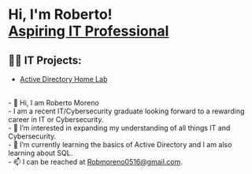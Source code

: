  <h1>Hi, I'm Roberto! <br/><a href="https://www.linkedin.com/in/roberto-moreno-940b0a184/">Aspiring IT Professional</a>

<h2>👨‍💻  IT Projects:</h2>

- [Active Directory Home Lab](https://github.com/Rmoreno-94/Active-Directory-Home-Lab)

<br/>- 👋 Hi, I am Roberto Moreno
<br/>- I am a recent IT/Cybersecurity graduate looking forward to a rewarding career in IT or Cybersecurity. 
<br/>- 👀 I’m interested in expanding my understanding of all things IT and Cybersecurity.
<br/>- 🌱 I’m currently learning the basics of Active Directory and I am also learning about SQL. 
<br/>- 📫 I can be reached at Robmoreno0516@gmail.com.

<!---
Rmoreno-94/Rmoreno-94 is a ✨ special ✨ repository because its `README.md` (this file) appears on your GitHub profile.
You can click the Preview link to take a look at your changes.
--->
